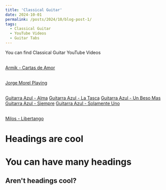 ```yaml
---
title: 'Classical Guitar'
date: 2024-10-01
permalink: /posts/2024/10/blog-post-1/
tags:
  - Classical Guitar
  - YouTube Videos
  - Guitar Tabs  
---
```


You can find Classical Guitar YouTube Videos 

<br>[Armik - Cartas de Amor](https://www.youtube.com/watch?v=rQKCiuSR2F8)

<br>[Jorge Morel Playing](https://www.youtube.com/watch?v=egDcHchu2do)

<br>[Guitarra Azul - Alma](https://www.youtube.com/watch?v=Cr0zLJBVQXI)
[Guitarra Azul - La Tasca](https://www.youtube.com/watch?v=zof0j8_fyTQ)
[Guitarra Azul - Un Beso Mas](https://www.youtube.com/watch?v=phrXTO4xS0g)
[Guitarra Azul - Siempre](https://www.youtube.com/watch?v=jLB1NeZMKdc)
[Guitarra Azul - Solamente Uno](https://www.youtube.com/watch?v=MRgD-GDN9d8)

<br>[Milos - Libertango](https://www.youtube.com/watch?v=RxlthEzUjTs)

Headings are cool
======

You can have many headings
======

Aren't headings cool?
------
